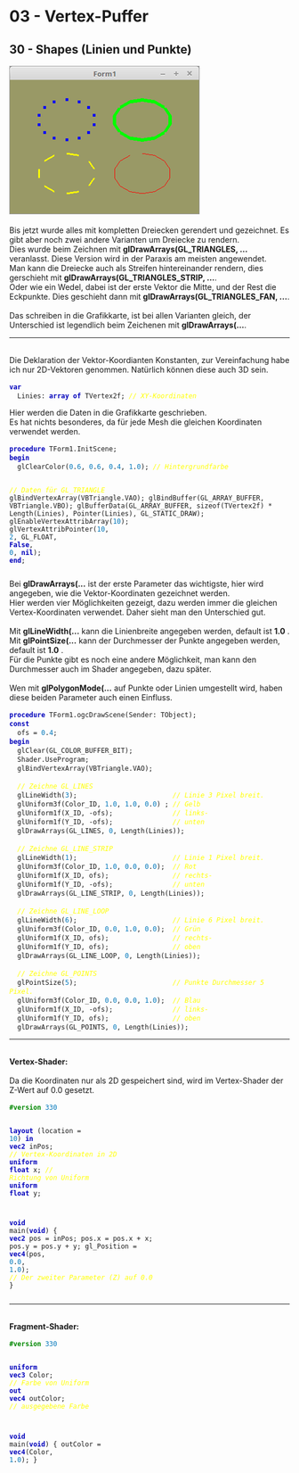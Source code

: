 <!DOCTYPE html>
<html>
    <b><h1>03 - Vertex-Puffer</h1></b>
    <b><h2>30 - Shapes (Linien und Punkte)</h2></b>
<img src="image.png" alt="Selfhtml"><br><br>
Bis jetzt wurde alles mit kompletten Dreiecken gerendert und gezeichnet. Es gibt aber noch zwei andere Varianten um Dreiecke zu rendern.<br>
Dies wurde beim Zeichnen mit <b>glDrawArrays(GL_TRIANGLES, ...</b> veranlasst. Diese Version wird in der Paraxis am meisten angewendet.<br>
Man kann die Dreiecke auch als Streifen hintereinander rendern, dies gerschieht mit <b>glDrawArrays(GL_TRIANGLES_STRIP, ...</b>.<br>
Oder wie ein Wedel, dabei ist der erste Vektor die Mitte, und der Rest die Eckpunkte. Dies geschieht dann mit <b>glDrawArrays(GL_TRIANGLES_FAN, ...</b>.<br>
<br>
Das schreiben in die Grafikkarte, ist bei allen Varianten gleich, der Unterschied ist legendlich beim Zeichenen mit <b>glDrawArrays(...</b>.<br>
<hr><br>
Die Deklaration der Vektor-Koordianten Konstanten, zur Vereinfachung habe ich nur 2D-Vektoren genommen. Natürlich können diese auch 3D sein.<br>
<pre><code><b><font color="0000BB">var</font></b>
  Linies: <b><font color="0000BB">array</font></b> <b><font color="0000BB">of</font></b> TVertex2f; <i><font color="#FFFF00">// XY-Koordinaten</font></i></pre></code>
Hier werden die Daten in die Grafikkarte geschrieben.<br>
Es hat nichts besonderes, da für jede Mesh die gleichen Koordinaten verwendet werden.<br>
<pre><code><b><font color="0000BB">procedure</font></b> TForm1.InitScene;
<b><font color="0000BB">begin</font></b>
  glClearColor(<font color="#0077BB">0</font>.<font color="#0077BB">6</font>, <font color="#0077BB">0</font>.<font color="#0077BB">6</font>, <font color="#0077BB">0</font>.<font color="#0077BB">4</font>, <font color="#0077BB">1</font>.<font color="#0077BB">0</font>); <i><font color="#FFFF00">// Hintergrundfarbe</font></i>

  <i><font color="#FFFF00">// Daten für GL_TRIANGLE</font></i>
  glBindVertexArray(VBTriangle.VAO);
  glBindBuffer(GL_ARRAY_BUFFER, VBTriangle.VBO);
  glBufferData(GL_ARRAY_BUFFER, sizeof(TVertex2f) * Length(Linies), Pointer(Linies), GL_STATIC_DRAW);
  glEnableVertexAttribArray(<font color="#0077BB">10</font>);
  glVertexAttribPointer(<font color="#0077BB">10</font>, <font color="#0077BB">2</font>, GL_FLOAT, <b><font color="0000BB">False</font></b>, <font color="#0077BB">0</font>, <b><font color="0000BB">nil</font></b>);
<b><font color="0000BB">end</font></b>;</pre></code>
Bei <b>glDrawArrays(...</b> ist der erste Parameter das wichtigste, hier wird angegeben, wie die Vektor-Koordinaten gezeichnet werden.<br>
Hier werden vier Möglichkeiten gezeigt, dazu werden immer die gleichen Vertex-Koordinaten verwendet. Daher sieht man den Unterschied gut.<br>
<br>
Mit <b>glLineWidth(...</b> kann die Linienbreite angegeben werden, default ist <b>1.0</b> .<br>
Mit <b>glPointSize(...</b> kann der Durchmesser der Punkte angegeben werden, default ist <b>1.0</b> .<br>
Für die Punkte gibt es noch eine andere Möglichkeit, man kann den Durchmesser auch im Shader angegeben, dazu später.<br>
<br>
Wen mit <b>glPolygonMode(...</b> auf Punkte oder Linien umgestellt wird, haben diese beiden Parameter auch einen Einfluss.<br>
<pre><code><b><font color="0000BB">procedure</font></b> TForm1.ogcDrawScene(Sender: TObject);
<b><font color="0000BB">const</font></b>
  ofs = <font color="#0077BB">0</font>.<font color="#0077BB">4</font>;
<b><font color="0000BB">begin</font></b>
  glClear(GL_COLOR_BUFFER_BIT);
  Shader.UseProgram;
  glBindVertexArray(VBTriangle.VAO);

  <i><font color="#FFFF00">// Zeichne GL_LINES</font></i>
  glLineWidth(<font color="#0077BB">3</font>);                        <i><font color="#FFFF00">// Linie 3 Pixel breit.</font></i>
  glUniform3f(Color_ID, <font color="#0077BB">1</font>.<font color="#0077BB">0</font>, <font color="#0077BB">1</font>.<font color="#0077BB">0</font>, <font color="#0077BB">0</font>.<font color="#0077BB">0</font>) ; <i><font color="#FFFF00">// Gelb</font></i>
  glUniform1f(X_ID, -ofs);               <i><font color="#FFFF00">// links-</font></i>
  glUniform1f(Y_ID, -ofs);               <i><font color="#FFFF00">// unten</font></i>
  glDrawArrays(GL_LINES, <font color="#0077BB">0</font>, Length(Linies));

  <i><font color="#FFFF00">// Zeichne GL_LINE_STRIP</font></i>
  glLineWidth(<font color="#0077BB">1</font>);                        <i><font color="#FFFF00">// Linie 1 Pixel breit.</font></i>
  glUniform3f(Color_ID, <font color="#0077BB">1</font>.<font color="#0077BB">0</font>, <font color="#0077BB">0</font>.<font color="#0077BB">0</font>, <font color="#0077BB">0</font>.<font color="#0077BB">0</font>);  <i><font color="#FFFF00">// Rot</font></i>
  glUniform1f(X_ID, ofs);                <i><font color="#FFFF00">// rechts-</font></i>
  glUniform1f(Y_ID, -ofs);               <i><font color="#FFFF00">// unten</font></i>
  glDrawArrays(GL_LINE_STRIP, <font color="#0077BB">0</font>, Length(Linies));

  <i><font color="#FFFF00">// Zeichne GL_LINE_LOOP</font></i>
  glLineWidth(<font color="#0077BB">6</font>);                        <i><font color="#FFFF00">// Linie 6 Pixel breit.</font></i>
  glUniform3f(Color_ID, <font color="#0077BB">0</font>.<font color="#0077BB">0</font>, <font color="#0077BB">1</font>.<font color="#0077BB">0</font>, <font color="#0077BB">0</font>.<font color="#0077BB">0</font>);  <i><font color="#FFFF00">// Grün</font></i>
  glUniform1f(X_ID, ofs);                <i><font color="#FFFF00">// rechts-</font></i>
  glUniform1f(Y_ID, ofs);                <i><font color="#FFFF00">// oben</font></i>
  glDrawArrays(GL_LINE_LOOP, <font color="#0077BB">0</font>, Length(Linies));

  <i><font color="#FFFF00">// Zeichne GL_POINTS</font></i>
  glPointSize(<font color="#0077BB">5</font>);                        <i><font color="#FFFF00">// Punkte Durchmesser 5 Pixel.</font></i>
  glUniform3f(Color_ID, <font color="#0077BB">0</font>.<font color="#0077BB">0</font>, <font color="#0077BB">0</font>.<font color="#0077BB">0</font>, <font color="#0077BB">1</font>.<font color="#0077BB">0</font>);  <i><font color="#FFFF00">// Blau</font></i>
  glUniform1f(X_ID, -ofs);               <i><font color="#FFFF00">// links-</font></i>
  glUniform1f(Y_ID, ofs);                <i><font color="#FFFF00">// oben</font></i>
  glDrawArrays(GL_POINTS, <font color="#0077BB">0</font>, Length(Linies));</pre></code>
<hr><br>
<b>Vertex-Shader:</b><br>
<br>
Da die Koordinaten nur als 2D gespeichert sind, wird im Vertex-Shader der Z-Wert auf 0.0 gesetzt.<br>
<pre><code><b><font color="#008800">#version</font></b> <font color="#0077BB">330</font>

<b><font color="0000BB">layout</font></b> (location = <font color="#0077BB">10</font>) <b><font color="0000BB">in</font></b> <b><font color="0000BB">vec2</font></b> inPos; <i><font color="#FFFF00">// Vertex-Koordinaten in 2D</font></i>
<b><font color="0000BB">uniform</font></b> <b><font color="0000BB">float</font></b> x;                      <i><font color="#FFFF00">// Richtung von Uniform</font></i>
<b><font color="0000BB">uniform</font></b> <b><font color="0000BB">float</font></b> y;
 
<b><font color="0000BB">void</font></b> main(<b><font color="0000BB">void</font></b>)
{
  <b><font color="0000BB">vec2</font></b> pos = inPos;
  pos.x = pos.x + x;
  pos.y = pos.y + y;
  gl_Position = <b><font color="0000BB">vec4</font></b>(pos, <font color="#0077BB">0</font>.<font color="#0077BB">0</font>, <font color="#0077BB">1</font>.<font color="#0077BB">0</font>);  <i><font color="#FFFF00">// Der zweiter Parameter (Z) auf 0.0</font></i>
}
</pre></code>
<hr><br>
<b>Fragment-Shader:</b><br>
<pre><code><b><font color="#008800">#version</font></b> <font color="#0077BB">330</font>

<b><font color="0000BB">uniform</font></b> <b><font color="0000BB">vec3</font></b> Color;  <i><font color="#FFFF00">// Farbe von Uniform</font></i>
<b><font color="0000BB">out</font></b> <b><font color="0000BB">vec4</font></b> outColor;   <i><font color="#FFFF00">// ausgegebene Farbe</font></i>

<b><font color="0000BB">void</font></b> main(<b><font color="0000BB">void</font></b>)
{
  outColor = <b><font color="0000BB">vec4</font></b>(Color, <font color="#0077BB">1</font>.<font color="#0077BB">0</font>);
}
</pre></code>

</html>
